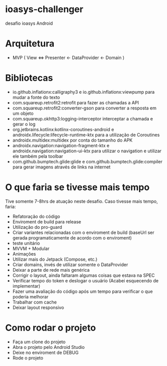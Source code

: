 # ioasys-challenger
desafio ioasys Android

# Arquitetura
  * MVP ( View <=> Presenter <- DataProvider <- Domain )

# Bibliotecas
  * io.github.inflationx:calligraphy3 e io.github.inflationx:viewpump para mudar a fonte do texto
  * com.squareup.retrofit2:retrofit para fazer as chamadas a API
  * com.squareup.retrofit2:converter-gson para converter a resposta em um objeto
  * com.squareup.okhttp3:logging-interceptor interceptar a chamada e gerar o log
  * org.jetbrains.kotlinx:kotlinx-coroutines-android e androidx.lifecycle:lifecycle-runtime-ktx para a utilização de Coroutines
  * androidx.multidex:multidex por conta do tamanho do APK
  * androidx.navigation:navigation-fragment-ktx e androidx.navigation:navigation-ui-ktx para utilizar o navigation e utilizar ele também pela toolbar
  * com.github.bumptech.glide:glide e com.github.bumptech.glide:compiler para gerar imagens através de links na internet

# O que faria se tivesse mais tempo
Tive somente 7-8hrs de atuação neste desafio.
Caso tivesse mais tempo, faria:
  * Refatoração do código
  * Enviroment de build para release
  * Utilização do pro-guard
  * Criar variantes relacionadas com o enviroment de build (baseUrl ser gerada programaticamente de acordo com o enviroment)
  * teste unitário
  * MVVM + Modular
  * Animações
  * Utilizar mais do Jetpack (Compose, etc.)
  * Criar domains, invés de utilizar somente o DataProvider
  * Deixar a parte de rede mais genérica
  * Corrigir o layout, ainda faltaram algumas coisas que estava na SPEC
  * Verificar tempo do token e deslogar o usuário (Acabei esquecendo de implementar)
  * Fazer uma avaliação do código após um tempo para verificar o que poderia melhorar
  * Trabalhar com cache
  * Deixar layout responsivo

# Como rodar o projeto
  * Faça um clone do projeto
  * Abra o projeto pelo Android Studio 
  * Deixe no enviroment de DEBUG
  * Rode o projeto
